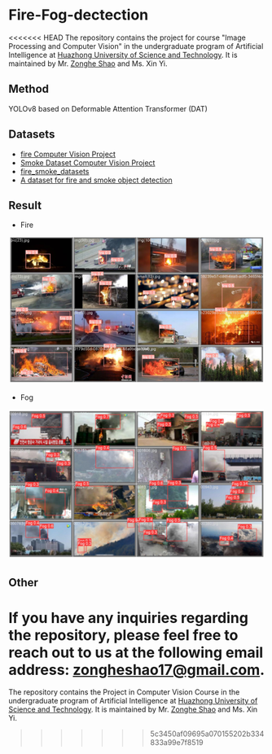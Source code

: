# Fire-Fog-dectection

<<<<<<< HEAD
The repository contains the  project for course "Image Processing and Computer Vision" in the undergraduate program of Artificial Intelligence at [Huazhong University of Science and Technology](http://english.aia.hust.edu.cn/). It is maintained by Mr. [Zonghe Shao](zhshao17.github.io) and Ms. Xin Yi.

## Method
YOLOv8 based on Deformable Attention Transformer (DAT)

## Datasets

+ [fire Computer Vision Project](https://universe.roboflow.com/custom-thxhn/fire-wrpgm)
+ [Smoke Dataset Computer Vision Project](https://universe.roboflow.com/xml2yolo-a1c9q/smoke-dataset-otsaj)
+ [fire_smoke_datasets](https://github.com/liuzifan/fire_smoke_datasets)
+ [A dataset for fire and smoke object detection](https://github.com/siyuanwu/DFS-FIRE-SMOKE-Dataset)

## Result
+ Fire
<div  align="center">    
<img src="./img/fire.png" width="500">
</div>

+ Fog
<div  align="center">    
<img src="./img/fog.png" width="500">
</div>



## Other
If you have any inquiries regarding the repository, please feel free to reach out to us at the following email address: [zongheshao17@gmail.com](mailto:zongheshao17@gmail.com).
=======
The repository contains the Project in Computer Vision Course in the undergraduate program of Artificial Intelligence at [Huazhong University of Science and Technology](http://english.aia.hust.edu.cn/). It is maintained by Mr. [Zonghe Shao](https://zhshao17.github.io/) and Ms. Xin Yi.
>>>>>>> 5c3450af09695a070155202b334833a99e7f8519
